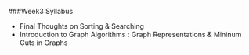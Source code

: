 ###Week3 Syllabus

<ul>
<li>Final Thoughts on Sorting & Searching</li>
<li>Introduction to Graph Algorithms : Graph Representations & Mininum Cuts in Graphs</li>
</ul>
